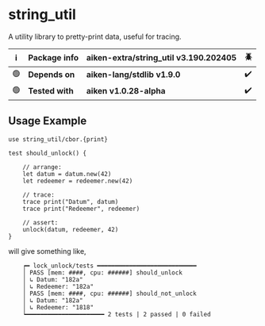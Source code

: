 # string_util

A utility library to pretty-print data, useful for tracing.

| ℹ️  | Package info    | aiken-extra/string_util v3.190.202405 | 🪲  |
| --- | --------------- | ------------------------------------- | --- |
| 🟢  | **Depends on**  | **aiken-lang/stdlib v1.9.0**          | ✔️  |
| 🟢  | **Tested with** | **aiken v1.0.28-alpha**               | ✔️  |

## Usage Example

```gleam
use string_util/cbor.{print}
```

```gleam
test should_unlock() {

    // arrange:
    let datum = datum.new(42)
    let redeemer = redeemer.new(42)

    // trace:
    trace print("Datum", datum)
    trace print("Redeemer", redeemer)

    // assert:
    unlock(datum, redeemer, 42)
}
```

will give something like,

```gleam
    ┍━ lock_unlock/tests ━━━━━━━━━━━━━━━━━━━━━━━━━━━━
    │ PASS [mem: ####, cpu: ######] should_unlock
    │ ↳ Datum: "182a"
    │ ↳ Redeemer: "182a"
    │ PASS [mem: ####, cpu: ######] should_not_unlock
    │ ↳ Datum: "182a"
    │ ↳ Redeemer: "1818"
    ┕━━━━━━━━━━━━━━━━━━━━━━ 2 tests | 2 passed | 0 failed
```
